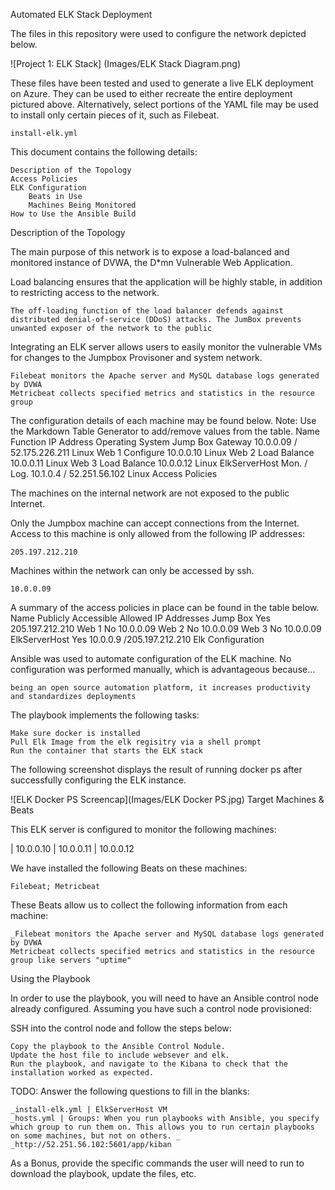 Automated ELK Stack Deployment

The files in this repository were used to configure the network depicted below.

![Project 1: ELK Stack] (Images/ELK Stack Diagram.png)

These files have been tested and used to generate a live ELK deployment on Azure. They can be used to either recreate the entire deployment pictured above. Alternatively, select portions of the YAML file may be used to install only certain pieces of it, such as Filebeat.

    install-elk.yml

This document contains the following details:

    Description of the Topology
    Access Policies
    ELK Configuration
        Beats in Use
        Machines Being Monitored
    How to Use the Ansible Build

Description of the Topology

The main purpose of this network is to expose a load-balanced and monitored instance of DVWA, the D*mn Vulnerable Web Application.

Load balancing ensures that the application will be highly stable, in addition to restricting access to the network.

    The off-loading function of the load balancer defends against distributed denial-of-service (DDoS) attacks. The JumBox prevents unwanted exposer of the network to the public

Integrating an ELK server allows users to easily monitor the vulnerable VMs for changes to the Jumpbox Provisoner and system network.

    Filebeat monitors the Apache server and MySQL database logs generated by DVWA
    Metricbeat collects specified metrics and statistics in the resource group

The configuration details of each machine may be found below. Note: Use the Markdown Table Generator to add/remove values from the table.
Name 	Function 	IP Address 	Operating System
Jump Box 	Gateway 	10.0.0.09 / 52.175.226.211 	Linux
Web 1 	  Configure 	10.0.0.10 	Linux
Web 2 	Load Balance 	10.0.0.11 	Linux
Web 3 	Load Balance 	10.0.0.12 	Linux
ElkServerHost 	Mon. / Log. 	10.1.0.4 / 52.251.56.102 	Linux
Access Policies

The machines on the internal network are not exposed to the public Internet.

Only the Jumpbox machine can accept connections from the Internet. Access to this machine is only allowed from the following IP addresses:

    205.197.212.210

Machines within the network can only be accessed by ssh.

    10.0.0.09

A summary of the access policies in place can be found in the table below.
Name 	Publicly Accessible 	Allowed IP Addresses
Jump Box 	Yes 	205.197.212.210
Web 1 	No 	10.0.0.09
Web 2 	No 	10.0.0.09
Web 3 	No 	10.0.0.09
ElkServerHost 	Yes 	10.0.0.9 /205.197.212.210
Elk Configuration

Ansible was used to automate configuration of the ELK machine. No configuration was performed manually, which is advantageous because...

    being an open source automation platform, it increases productivity and standardizes deployments

The playbook implements the following tasks:

    Make sure docker is installed
    Pull Elk Image from the elk regisitry via a shell prompt
    Run the container that starts the ELK stack

The following screenshot displays the result of running docker ps after successfully configuring the ELK instance.

![ELK Docker PS Screencap](Images/ELK Docker PS.jpg)
Target Machines & Beats

This ELK server is configured to monitor the following machines:

  | 10.0.0.10 | 10.0.0.11 | 10.0.0.12

We have installed the following Beats on these machines:

    Filebeat; Metricbeat

These Beats allow us to collect the following information from each machine:

    _Filebeat monitors the Apache server and MySQL database logs generated by DVWA
    Metricbeat collects specified metrics and statistics in the resource group like servers "uptime"

Using the Playbook

In order to use the playbook, you will need to have an Ansible control node already configured. Assuming you have such a control node provisioned:

SSH into the control node and follow the steps below:

    Copy the playbook to the Ansible Control Nodule.
    Update the host file to include websever and elk.
    Run the playbook, and navigate to the Kibana to check that the installation worked as expected.

TODO: Answer the following questions to fill in the blanks:

    _install-elk.yml | ElkServerHost VM
    _hosts.yml | Groups: When you run playbooks with Ansible, you specify which group to run them on. This allows you to run certain playbooks on some machines, but not on others. _
    _http://52.251.56.102:5601/app/kiban

As a Bonus, provide the specific commands the user will need to run to download the playbook, update the files, etc.